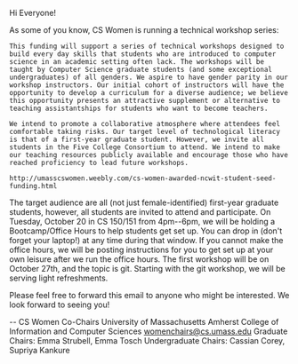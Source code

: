 Hi Everyone!

As some of you know, CS Women is running a technical workshop series:

````
This funding will support a series of technical workshops designed to build every day skills that students who are introduced to computer science in an academic setting often lack. The workshops will be taught by Computer Science graduate students (and some exceptional undergraduates) of all genders. We aspire to have gender parity in our workshop instructors. Our initial cohort of instructors will have the opportunity to develop a curriculum for a diverse audience; we believe this opportunity presents an attractive supplement or alternative to teaching assistantships for students who want to become teachers.

We intend to promote a collaborative atmosphere where attendees feel comfortable taking risks. Our target level of technological literacy is that of a first-year graduate student. However, we invite all students in the Five College Consortium to attend. We intend to make our teaching resources publicly available and encourage those who have reached proficiency to lead future workshops.

http://umasscswomen.weebly.com/cs-women-awarded-ncwit-student-seed-funding.html
````

The target audience are all (not just female-identified) first-year graduate students, however, all students are invited to attend and participate. On Tuesday, October 20 in CS 150/151 from 4pm--6pm, we will be holding a Bootcamp/Office Hours to help students get set up. You can drop in (don't forget your laptop!) at any time during that window. If you cannot make the office hours, we will be posting instructions for you to get set up at your own leisure after we run the office hours. The first workshop will be on October 27th, and the topic is git. Starting with the git workshop, we will be serving light refreshments.

Please feel free to forward this email to anyone who might be interested. We look forward to seeing you!

--
CS Women Co-Chairs
University of Massachusetts Amherst
College of Information and Computer Sciences
womenchairs@cs.umass.edu
Graduate Chairs: Emma Strubell, Emma Tosch
Undergraduate Chairs: Cassian Corey, Supriya Kankure
